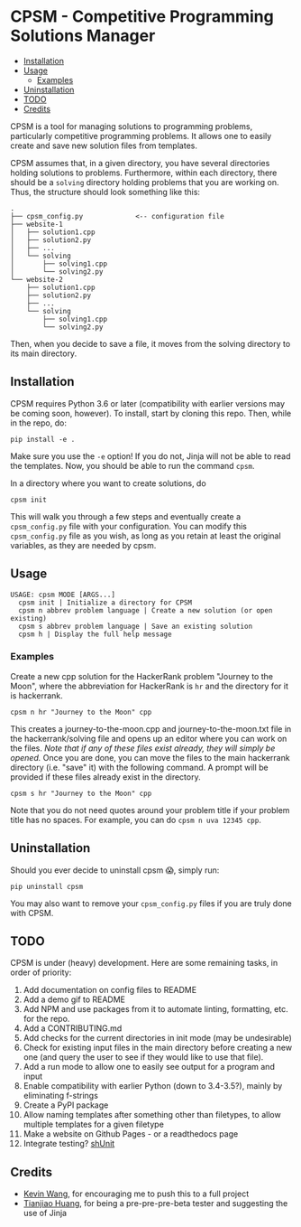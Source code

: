 # CPSM - Competitive Programming Solutions Manager

<!-- toc -->

- [Installation](#installation)
- [Usage](#usage)
  - [Examples](#examples)
- [Uninstallation](#uninstallation)
- [TODO](#todo)
- [Credits](#credits)

<!-- tocstop -->

CPSM is a tool for managing solutions to programming problems, particularly
competitive programming problems. It allows one to easily create and save new
solution files from templates.

CPSM assumes that, in a given directory, you have several directories holding
solutions to problems. Furthermore, within each directory, there should be a
`solving` directory holding problems that you are working on. Thus, the
structure should look something like this:

```
.
├── cpsm_config.py             <-- configuration file
├── website-1
│   ├── solution1.cpp
│   ├── solution2.py
│   ├── ...
│   └── solving
│       ├── solving1.cpp
│       └── solving2.py
└── website-2
    ├── solution1.cpp
    ├── solution2.py
    ├── ...
    └── solving
        ├── solving1.cpp
        └── solving2.py
```

Then, when you decide to save a file, it moves from the solving directory to its
main directory.

## Installation

CPSM requires Python 3.6 or later (compatibility with earlier versions may be
coming soon, however). To install, start by cloning this repo. Then, while in
the repo, do:

```
pip install -e .
```

Make sure you use the `-e` option! If you do not, Jinja will not be able to read
the templates. Now, you should be able to run the command `cpsm`.

In a directory where you want to create solutions, do

```
cpsm init
```

This will walk you through a few steps and eventually create a `cpsm_config.py`
file with your configuration. You can modify this `cpsm_config.py` file as you
wish, as long as you retain at least the original variables, as they are needed
by cpsm.

## Usage

```
USAGE: cpsm MODE [ARGS...]
  cpsm init | Initialize a directory for CPSM
  cpsm n abbrev problem language | Create a new solution (or open existing)
  cpsm s abbrev problem language | Save an existing solution
  cpsm h | Display the full help message
```

### Examples

Create a new cpp solution for the HackerRank problem "Journey to the Moon",
where the abbreviation for HackerRank is `hr` and the directory for it is
hackerrank.

```
cpsm n hr "Journey to the Moon" cpp
```

This creates a journey-to-the-moon.cpp and journey-to-the-moon.txt file in the
hackerrank/solving file and opens up an editor where you can work on the files.
_Note that if any of these files exist already, they will simply be opened._
Once you are done, you can move the files to the main hackerrank directory (i.e.
"save" it) with the following command. A prompt will be provided if these files
already exist in the directory.

```
cpsm s hr "Journey to the Moon" cpp
```

Note that you do not need quotes around your problem title if your problem title
has no spaces. For example, you can do `cpsm n uva 12345 cpp`.

## Uninstallation

Should you ever decide to uninstall cpsm :scream:, simply run:

```
pip uninstall cpsm
```

You may also want to remove your `cpsm_config.py` files if you are truly done
with CPSM.

## TODO

CPSM is under (heavy) development. Here are some remaining tasks, in order of
priority:

1. Add documentation on config files to README
1. Add a demo gif to README
1. Add NPM and use packages from it to automate linting, formatting, etc. for
   the repo.
1. Add a CONTRIBUTING.md
1. Add checks for the current directories in init mode (may be undesirable)
1. Check for existing input files in the main directory before creating a new
   one (and query the user to see if they would like to use that file).
1. Add a run mode to allow one to easily see output for a program and input
1. Enable compatibility with earlier Python (down to 3.4-3.5?), mainly by
   eliminating f-strings
1. Create a PyPI package
1. Allow naming templates after something other than filetypes, to allow
   multiple templates for a given filetype
1. Make a website on Github Pages - or a readthedocs page
1. Integrate testing? [shUnit](https://github.com/kward/shunit2)

## Credits

- [Kevin Wang](https://github.com/vitamintk), for encouraging me to push this to
  a full project
- [Tianjiao Huang](https://github.com/gitletH), for being a pre-pre-pre-beta tester and suggesting the use
  of Jinja
